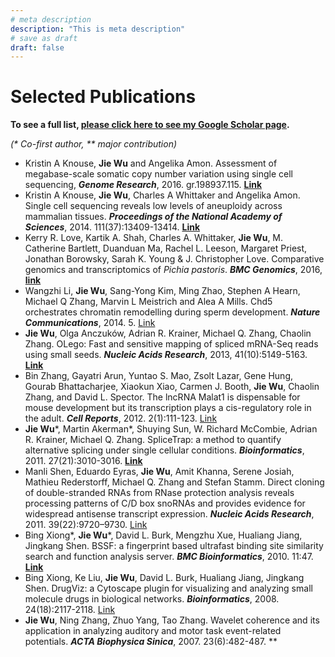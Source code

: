 ```yaml
---
# meta description
description: "This is meta description"
# save as draft
draft: false
---
```

# Selected Publications

**To see a full list, [please click here to see my Google Scholar page](http://scholar.google.com/citations?hl=en&user=mAm07sMxNvQC).**

*(_\* Co-first author, \*\* major contribution_)*
- Kristin A Knouse, **Jie Wu** and Angelika Amon. Assessment of megabase-scale somatic copy number variation using single cell sequencing, **_Genome Research_**, 2016. gr.198937.115. **[Link](http://genome.cshlp.org/content/early/2016/01/15/gr.198937.115.abstract)**
- Kristin A Knouse, **Jie Wu**, Charles A Whittaker and Angelika Amon. Single cell sequencing reveals low levels of aneuploidy across mammalian tissues. **_Proceedings of the National Academy of Sciences_**, 2014. 111(37):13409-13414. **[Link](http://www.pnas.org/content/111/37/13409.short)**
- Kerry R. Love, Kartik A. Shah, Charles A. Whittaker, **Jie Wu**, M. Catherine Bartlett, Duanduan Ma, Rachel L. Leeson, Margaret Priest, Jonathan Borowsky, Sarah K. Young & J. Christopher Love. Comparative genomics and transcriptomics of _Pichia pastoris_. **_BMC Genomics_**, 2016, **[link](https://doi.org/10.1186/s12864-016-2876-y)**
- Wangzhi Li, **Jie Wu**, Sang-Yong Kim, Ming Zhao, Stephen A Hearn, Michael Q Zhang, Marvin L Meistrich and Alea A Mills. Chd5 orchestrates chromatin remodelling during sperm development. **_Nature Communications_**, 2014. 5. [Link](http://www.nature.com/ncomms/2014/140513/ncomms4812/full/ncomms4812.html)
- **Jie Wu**, Olga Anczuków, Adrian R. Krainer, Michael Q. Zhang, Chaolin Zhang. OLego: Fast and sensitive mapping of spliced mRNA-Seq reads using small seeds. **_Nucleic Acids Research_**, 2013, 41(10):5149-5163. **[Link](http://nar.oxfordjournals.org/content/41/10/5149)**
- Bin Zhang, Gayatri Arun, Yuntao S. Mao, Zsolt Lazar, Gene Hung, Gourab Bhattacharjee, Xiaokun Xiao, Carmen J. Booth, **Jie Wu**, Chaolin Zhang, and David L. Spector. The lncRNA Malat1 is dispensable for mouse development but its transcription plays a cis-regulatory role in the adult. **_Cell Reports_**, 2012. 2(1):111-123. [Link](http://www.sciencedirect.com/science/article/pii/S2211124712001635)
- **Jie Wu**\*, Martin Akerman\*, Shuying Sun, W. Richard McCombie, Adrian R. Krainer, Michael Q. Zhang. SpliceTrap: a method to quantify alternative splicing under single cellular conditions. **_Bioinformatics_**, 2011. 27(21):3010-3016. **[Link](http://bioinformatics.oxfordjournals.org/content/27/21/3010.long)**
- Manli Shen, Eduardo Eyras, **Jie Wu**, Amit Khanna, Serene Josiah, Mathieu Rederstorff, Michael Q. Zhang and Stefan Stamm. Direct cloning of double-stranded RNAs from RNase protection analysis reveals processing patterns of C/D box snoRNAs and provides evidence for widespread antisense transcript expression. **_Nucleic Acids Research_**, 2011. 39(22):9720–9730. [Link](http://www.ncbi.nlm.nih.gov/pmc/articles/PMC3239178/)
- Bing Xiong\*, **Jie Wu**\*, David L. Burk, Mengzhu Xue, Hualiang Jiang, Jingkang Shen. BSSF: a fingerprint based ultrafast binding site similarity search and function analysis server. **_BMC Bioinformatics_**, 2010. 11:47. **[Link](http://www.biomedcentral.com/1471-2105/11/47)**
- Bing Xiong, Ke Liu, **Jie Wu**, David L. Burk, Hualiang Jiang, Jingkang Shen. DrugViz: a Cytoscape plugin for visualizing and analyzing small molecule drugs in biological networks. **_Bioinformatics_**, 2008. 24(18):2117-2118. [Link](http://bioinformatics.oxfordjournals.org/content/24/18/2117.long)
- **Jie Wu**, Ning Zhang, Zhuo Yang, Tao Zhang. Wavelet coherence and its application in analyzing auditory and motor task event-related potentials. **_ACTA Biophysica Sinica_**, 2007. 23(6):482-487. **
